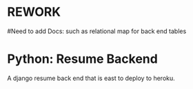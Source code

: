 # REWORK
#Need to add Docs: such as relational map for back end tables

# Python: Resume Backend

A django resume back end that is east to deploy to heroku. 

